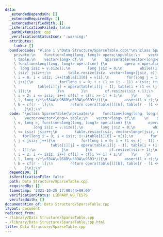 ```yaml
---
data:
  _extendedDependsOn: []
  _extendedRequiredBy: []
  _extendedVerifiedWith: []
  _isVerificationFailed: false
  _pathExtension: cpp
  _verificationStatusIcon: ':warning:'
  attributes:
    links: []
  bundledCode: "#line 1 \"Data Structure/SparseTable.cpp\"\n\nclass SparseTable{\n\
    private:\n    function<long(long, long)> opera;\npublic:\n    vector<vector<long>>\
    \ table;\n    vector<long> cf;\n    \n    SparseTable(vector<long>& v, long e,\
    \ function<long(long, long)> operation) {\n        opera = operation;\n      \
    \  long isiz = v.size();\n        long jsiz = 0;\n        while((1 << jsiz) <=\
    \ isiz) jsiz++;\n        table.resize(isiz, vector<long>(jsiz, e));\n        for(long\
    \ i = 0; i < isiz; i++)table[i][0] = v[i];\n        for(long j = 1; j < jsiz;\
    \ j++){\n            for(long i = 0; i + (1 << (j - 1)) < isiz; i++){\n      \
    \          table[i][j] = opera(table[i][j - 1], table[i + (1 << (j - 1))][j -\
    \ 1]);\n            }\n        }\n        cf.resize(isiz + 1);\n        for(long\
    \ i = 2; i <= isiz; i++) cf[i] = cf[i >> 1] + 1;\n    }\n    \n    long query(long\
    \ l, long r/*\u534A\u958B\u533A\u9593*/){\n        assert(l < r);\n        long\
    \ b = cf[r - l];\n        return opera(table[l][b], table[r - (1 << b)][b]);\n\
    \    }\n};\n"
  code: "\nclass SparseTable{\nprivate:\n    function<long(long, long)> opera;\npublic:\n\
    \    vector<vector<long>> table;\n    vector<long> cf;\n    \n    SparseTable(vector<long>&\
    \ v, long e, function<long(long, long)> operation) {\n        opera = operation;\n\
    \        long isiz = v.size();\n        long jsiz = 0;\n        while((1 << jsiz)\
    \ <= isiz) jsiz++;\n        table.resize(isiz, vector<long>(jsiz, e));\n     \
    \   for(long i = 0; i < isiz; i++)table[i][0] = v[i];\n        for(long j = 1;\
    \ j < jsiz; j++){\n            for(long i = 0; i + (1 << (j - 1)) < isiz; i++){\n\
    \                table[i][j] = opera(table[i][j - 1], table[i + (1 << (j - 1))][j\
    \ - 1]);\n            }\n        }\n        cf.resize(isiz + 1);\n        for(long\
    \ i = 2; i <= isiz; i++) cf[i] = cf[i >> 1] + 1;\n    }\n    \n    long query(long\
    \ l, long r/*\u534A\u958B\u533A\u9593*/){\n        assert(l < r);\n        long\
    \ b = cf[r - l];\n        return opera(table[l][b], table[r - (1 << b)][b]);\n\
    \    }\n};\n"
  dependsOn: []
  isVerificationFile: false
  path: Data Structure/SparseTable.cpp
  requiredBy: []
  timestamp: '2021-10-25 17:00:44+09:00'
  verificationStatus: LIBRARY_NO_TESTS
  verifiedWith: []
documentation_of: Data Structure/SparseTable.cpp
layout: document
redirect_from:
- /library/Data Structure/SparseTable.cpp
- /library/Data Structure/SparseTable.cpp.html
title: Data Structure/SparseTable.cpp
---
```

